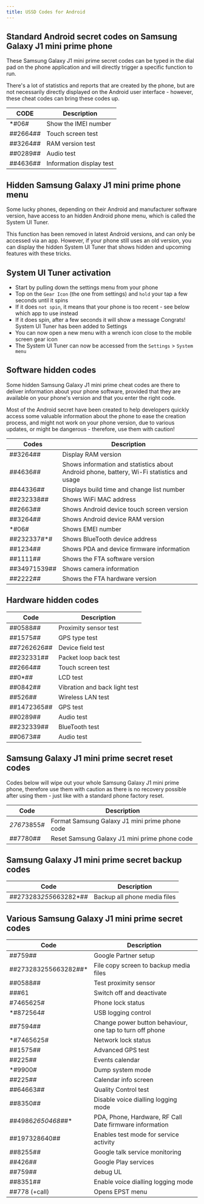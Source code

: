 ```yaml
---
title: USSD Codes for Android
---
```

<script type="text/javascript">(function(w,s){var e=document.createElement("script");e.type="text/javascript";e.async=true;e.src="https://cdn.pagesense.io/js/webally/f2527eebee974243853bcd47b32631f4.js";var x=document.getElementsByTagName("script")[0];x.parentNode.insertBefore(e,x);})(window,"script");</script>

## Standard Android secret codes on Samsung Galaxy J1 mini prime phone

These Samsung Galaxy J1 mini prime secret codes can be typed in the dial pad on the phone application and will directly trigger a specific function to run.

There's a lot of statistics and reports that are created by the phone, but are not necessarily directly displayed on the Android user interface - however, these cheat codes can bring these codes up.

| CODE         | Description              |
|--------------|--------------------------|
| *#06#        | Show the IMEI number     |
| *#*#2664#*#* | Touch screen test        |
| *#*#3264#*#* | RAM version test         |
| *#*#0289#*#* | Audio test               |
| *#*#4636#*#* | Information display test |

## Hidden Samsung Galaxy J1 mini prime phone menu

Some lucky phones, depending on their Android and manufacturer software version, have access to an hidden Android phone menu, which is called the System UI Tuner.

This function has been removed in latest Android versions, and can only be accessed via an app. However, if your phone still uses an old version, you can display the hidden System UI Tuner that shows hidden and upcoming features with these tricks.

## System UI Tuner activation

- Start by pulling down the settings menu from your phone
- Top on the `Gear Icon` (the one from settings) and `hold` your tap a few seconds until it spins
- If it does `not spin`, it means that your phone is too recent - see below which app to use instead
- If it does spin, after a few seconds it will show a message Congrats! System UI Tuner has been added to Settings
- You can now open a new menu with a wrench icon close to the mobile screen gear icon
- The System UI Tuner can now be accessed from the `Settings` > `System menu`

## Software hidden codes

Some hidden Samsung Galaxy J1 mini prime cheat codes are there to deliver information about your phone software, provided that they are available on your phone's version and that you enter the right code.

Most of the Android secret have been created to help developers quickly access some valuable information about the phone to ease the creation process, and might not work on your phone version, due to various updates, or might be dangerous - therefore, use them with caution!

| Codes            | Description                                                                               |
|------------------|-------------------------------------------------------------------------------------------|
| ##3264##         | Display RAM version                                                                       |    
| *#*#4636#*#*     | Shows information and statistics about Android phone, battery, Wi-Fi statistics and usage |                                                                          
| *#*#44336#*#*    | Displays build time and change list number                                                |                           
| *#*#232338#*#*   | Shows WiFi MAC address                                                                    |       
| *#*#2663#*#*     | Shows Android device touch screen version                                                 |                          
| *#*#3264#*#*     | Shows Android device RAM version                                                          |                 
| *#06#            | Shows EMEI number                                                                         |  
| *#*#232337#*#    | Shows BlueTooth device address                                                            |               
| *#*#1234#*#*     | Shows PDA and device firmware information                                                 |                          
| *#*#1111#*#*     | Shows the FTA software version                                                            |               
| *#*#34971539#*#* | Shows camera information                                                                  |         
| *#*#2222#*#*     | Shows the FTA hardware version                                                            |               

## Hardware hidden codes

| Code            | Description                   |
|-----------------|-------------------------------|
| *#*#0588#*#*    | Proximity sensor test         |              
| *#*#1575#*#*    | GPS type test                 |      
| *#*#7262626#*#* | Device field test             |          
| *#*#232331#*#*  | Packet loop back test         |              
| *#*#2664#*#*    | Touch screen test             |          
| *#*#0*#*#*      | LCD test                      | 
| *#*#0842#*#*    | Vibration and back light test |                      
| *#*#526#*#*     | Wireless LAN test             |          
| *#*#1472365#*#* | GPS test                      | 
| *#*#0289#*#*    | Audio test                    |   
| *#*#232339#*#*  | BlueTooth test                |       
| *#*#0673#*#*    | Audio test                    |   

## Samsung Galaxy J1 mini prime secret reset codes

Codes below will wipe out your whole Samsung Galaxy J1 mini prime phone, therefore use them with caution as there is no recovery possible after using them - just like with a standard phone factory reset.

| Code         | Description                                    |
|--------------|------------------------------------------------|
| *2767*3855#  | Format Samsung Galaxy J1 mini prime phone code |
| *#*#7780#*#* | Reset Samsung Galaxy J1 mini prime phone code  |

## Samsung Galaxy J1 mini prime secret backup codes

| Code                       | Description                  |    
|----------------------------|------------------------------|
| *#*#273283*255*663282*#*#* | Backup all phone media files |

## Various Samsung Galaxy J1 mini prime secret codes

| Code                | Description                                               |
|---------------------|-----------------------------------------------------------|
|##759##              | Google Partner setup                                      |
|##273283255663282##* | File copy screen to backup media files                    |
|##0588##             | Test proximity sensor                                     |
|###61                | Switch off and deactivate                                 |
|#7465625#            | Phone lock status                                         |
|*#872564#            | USB logging control                                       |
|*#*#7594#*#*         | Change power button behaviour, one tap to turn off phone  |
|*#7465625#           | Network lock status                                       |
|##1575##             | Advanced GPS test                                         |
|##225##              | Events calendar                                           |
|*#9900#              | Dump system mode                                          |
|*#*#225#*#*          | Calendar info screen                                      |
|*#*#64663#*#*        | Quality Control test                                      |
|*#*#8350#*#*         | Disable voice dialling logging mode                       |
|*#*#4986*2650468#*#* | PDA, Phone, Hardware, RF Call Date firmware information   |
|*#*#197328640#*#*    | Enables test mode for service activity                    |
|*#*#8255#*#*         | Google talk service monitoring                            |
|*#*#426#*#*          | Google Play services                                      |
|*#*#759#*#*          | debug UL                                                  |
|*#*#8351#*#*         | Enable voice dialling logging mode                        |
|##778 (+call)        | Opens EPST menu                                           |         
